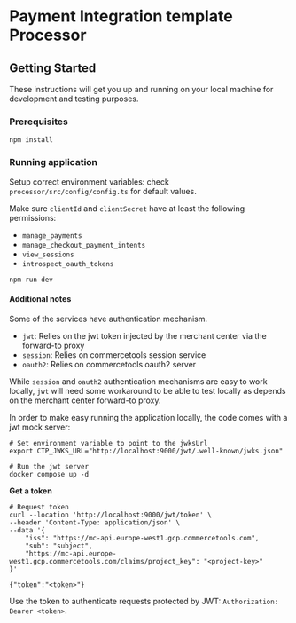 # Payment Integration template Processor

## Getting Started

These instructions will get you up and running on your local machine for development and testing purposes.

### Prerequisites

```
npm install
```

### Running application

Setup correct environment variables: check `processor/src/config/config.ts` for default values.

Make sure `clientId` and `clientSecret` have at least the following permissions:

* `manage_payments`
* `manage_checkout_payment_intents`
* `view_sessions`
* `introspect_oauth_tokens`

```
npm run dev
```

#### Additional notes

Some of the services have authentication mechanism. 

* `jwt`: Relies on the jwt token injected by the merchant center via the forward-to proxy
* `session`: Relies on commercetools session service
* `oauth2`: Relies on commercetools oauth2 server

While `session` and `oauth2` authentication mechanisms are easy to work locally, `jwt` will need some workaround to be able to test locally as depends on the merchant center forward-to proxy.

In order to make easy running the application locally, the code comes with a jwt mock server:

```
# Set environment variable to point to the jwksUrl
export CTP_JWKS_URL="http://localhost:9000/jwt/.well-known/jwks.json"

# Run the jwt server
docker compose up -d
```

**Get a token**
```
# Request token
curl --location 'http://localhost:9000/jwt/token' \
--header 'Content-Type: application/json' \
--data '{
    "iss": "https://mc-api.europe-west1.gcp.commercetools.com",
    "sub": "subject",
    "https://mc-api.europe-west1.gcp.commercetools.com/claims/project_key": "<project-key>"
}'

{"token":"<token>"}
```

Use the token to authenticate requests protected by JWT: `Authorization: Bearer <token>`. 